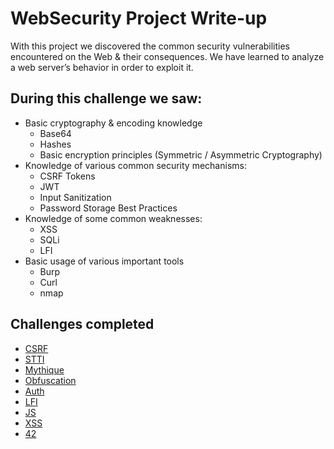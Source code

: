 # WebSecurity Project Write-up

With this project we discovered the common security vulnerabilities encountered on the Web & their consequences. We have learned to analyze a web server’s behavior in order to exploit it.

## During this challenge we saw:

- Basic cryptography & encoding knowledge
  - Base64
  - Hashes
  - Basic encryption principles (Symmetric / Asymmetric Cryptography)
- Knowledge of various common security mechanisms:
  - CSRF Tokens
  - JWT
  - Input Sanitization
  - Password Storage Best Practices
- Knowledge of some common weaknesses:
  - XSS
  - SQLi
  - LFI
- Basic usage of various important tools
  - Burp
  - Curl
  - nmap

## Challenges completed

- [CSRF](CSRF.md)
- [STTI](STTI.md)
- [Mythique](mythique.md)
- [Obfuscation](obfuscation.md)
- [Auth](Auth.md)
- [LFI](LFI.md)
- [JS](JS.md)
- [XSS](XSS.md)
- [42](42.md)
